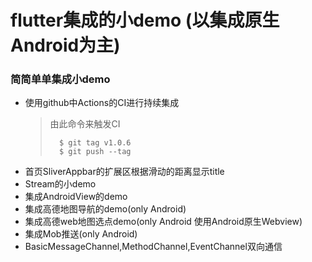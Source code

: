 # flutter集成的小demo (以集成原生Android为主)
### 简简单单集成小demo
- 使用github中Actions的CI进行持续集成
  >由此命令来触发CI
  > ```
  >   $ git tag v1.0.6
  >   $ git push --tag
  > ```
- 首页SliverAppbar的扩展区根据滑动的距离显示title
- Stream的小demo
- 集成AndroidView的demo
- 集成高德地图导航的demo(only Android)
- 集成高德web地图选点demo(only Android 使用Android原生Webview)
- 集成Mob推送(only Android)
- BasicMessageChannel,MethodChannel,EventChannel双向通信








